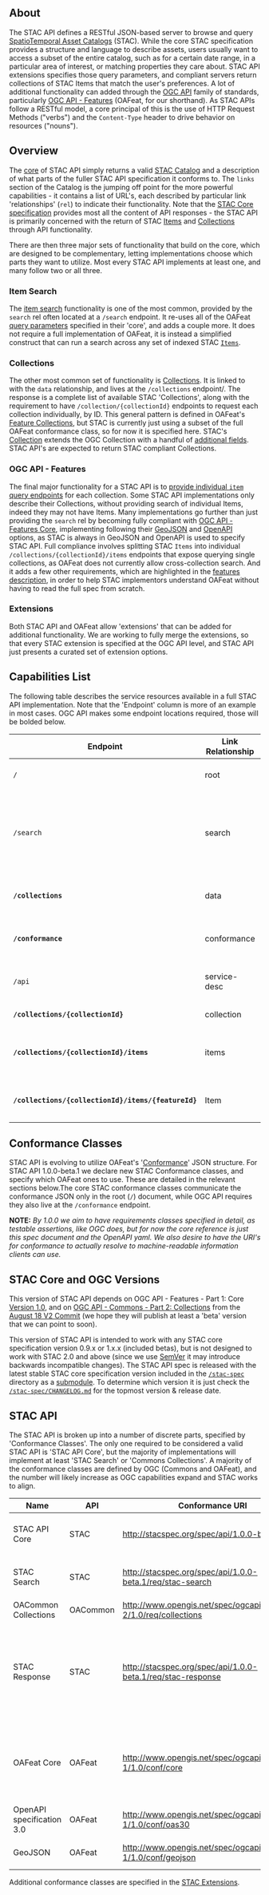 ## About

The STAC API defines a RESTful JSON-based server to browse and query [SpatioTemporal Asset Catalogs](stac-spec/) 
(STAC). While the core STAC specification provides a structure and language to describe assets, users usually want to access
a subset of the entire catalog, such as for a certain date range, in a particular area of interest, or matching properties
they care about. STAC API extensions specifies those query parameters, and compliant servers return collections of STAC Items that
match the user's preferences. A lot of additional functionality can added through the [OGC API](https://ogcapi.ogc.org/) family of
standards, particularly [OGC API - Features](http://docs.opengeospatial.org/is/17-069r3/17-069r3.html) (OAFeat, for our
shorthand). 
As STAC APIs follow a RESTful model, a core principal of this is the use of HTTP Request Methods ("verbs") and
the `Content-Type` header to drive behavior on resources ("nouns").

## Overview

The [core](core/) of STAC API simply returns a valid [STAC Catalog](stac-spec/catalog-spec/catalog-spec.md) and a description
of what parts of the fuller STAC API specification it conforms to. The `links` section of the Catalog is the jumping
off point for the more powerful capabilities - it contains a list of URL's, each described by particular link 
'relationships' (`rel`) to indicate their functionality. Note that the [STAC Core specification](stac-spec) provides 
most all the content of API responses - the STAC API is primarily concerned with the return of STAC 
[Items](stac-spec/item-spec/README.md) and [Collections](stac-spec/collection-spec/README.md) through API functionality.

There are then three major sets of functionality that build on the core, which are designed to be complementary, letting
implementations choose which parts they want to utilize. Most every STAC API implements at least one, and many follow
two or all three.

### Item Search

The [item search](item-search) functionality is one of the most common, provided by the `search` rel often 
located at a `/search` endpoint. It re-uses all of the OAFeat [query 
parameters](http://docs.opengeospatial.org/is/17-069r3/17-069r3.html#_items_) specified in their 'core', and adds a 
couple more. It does not require a full implementation of OAFeat, it is instead a simplified construct that can run a 
search across any set of indexed STAC [`Items`](stac-spec/item-spec/README.md). 

### Collections

The other most common set of functionality is [Collections](collections/). It is linked to with the `data` 
relationship, and lives at the `/collections` endpoint/. The response is a complete list of available STAC 'Collections', 
along with the requirement to have `/collection/{collectionId}` endpoints to request each collection individually, by ID. 
This general pattern is  defined in OAFeat's [Feature Collections](http://docs.opengeospatial.org/is/17-069r3/17-069r3.html#_collections_), 
but STAC is currently just using a subset of the full OAFeat conformance class, so for now it is specified here.
STAC's [Collection](stac-spec/collection-spec/README.md) extends the OGC Collection with a handful of [additional 
fields](stac-spec/collection-spec/collection-spec.md#collection-fields). STAC API's are expected to return STAC
compliant Collections.

### OGC API - Features

The final major functionality for a STAC API is to [provide individual `item` query endpoints](ogcapi-features/) 
for each collection. Some STAC API implementations only describe their Collections, without providing search of individual 
Items, indeed they may not have Items. Many implementations go further than just providing the `search` rel by becoming fully compliant with
[OGC API - Features Core](http://docs.opengeospatial.org/is/17-069r3/17-069r3.html#_requirements_class_core), implementing
following their [GeoJSON](http://docs.opengeospatial.org/is/17-069r3/17-069r3.html#_requirements_class_geojson) and 
[OpenAPI](http://docs.opengeospatial.org/is/17-069r3/17-069r3.html#_requirements_class_openapi_3_0) options, as STAC 
is always in GeoJSON and OpenAPI is used to specify STAC API. Full compliance involves splitting STAC `Items` into
individual `/collections/{collectionId}/items` endpoints that expose querying single collections, as OAFeat does
not currently allow cross-collection search. And it adds a few other requirements, which are highlighted in the 
[features description](ogcapi-features/), in order to help STAC implementors understand OAFeat without having to
read the full spec from scratch.

### Extensions

Both STAC API and OAFeat allow 'extensions' that can be added for additional functionality.
We are working to fully merge the extensions, so that every STAC extension is specified at the OGC API level, and
STAC API just presents a curated set of extension options. 

## Capabilities List

The following table describes the service resources available in a full STAC API implementation. Note that the 'Endpoint'
column is more of an example in most cases. OGC API makes some endpoint locations required, those will be bolded below.

| Endpoint                                        | Link Relationship  | Returns                                           | Description |
| ----------------------------------------------- | ------------------ | ------------------------------------------------- | ----------- |
| `/`                                             | root               | [Catalog](stac-spec/catalog-spec/catalog-spec.md) | Extends `/` from OAFeat to return a full STAC catalog. |
| `/search`                                       | search             | ItemCollection | Retrieves a group of Items matching the provided search predicates, probably containing search metadata from the `search` extension |
| **`/collections`**                                  | data               | JSON           | Object with a list of Collections contained in the catalog and links |
| **`/conformance`**                              | conformance        | JSON | Info about standards to which the API conforms |
| `/api`                                          | service-desc       | OpenAPI 3.0 JSON | The OpenAPI definition of the endpoints in this service            |
| **`/collections/{collectionId}`**               | collection         | Collection     | Returns single Collection JSON |
| **`/collections/{collectionId}/items`**         | items                   | ItemCollection | GeoJSON FeatureCollection-conformant entity of Items in collection |
| **`/collections/{collectionId}/items/{featureId}`** | Item           | Returns single Item (GeoJSON Feature) |

## Conformance Classes

STAC API is evolving to utilize OAFeat's 
'[Conformance](http://docs.opengeospatial.org/is/17-069r3/17-069r3.html#_declaration_of_conformance_classes)' JSON structure. For 
STAC API 1.0.0-beta.1 we declare new STAC Conformance classes, and specify which OAFeat ones to use. These are detailed in the relevant
sections below.The core STAC conformance classes communicate the conformance JSON only in the root (`/`) document, while OGC API 
requires they also live at the `/conformance` endpoint. 

**NOTE:** *By 1.0.0 we aim to have requirements classes specified in detail, as testable assertions, 
like OGC does, but for now the core reference is just this spec document and the OpenAPI yaml. We also desire to have the
URI's for conformance to actually resolve to machine-readable information clients can use.*	

## STAC Core and OGC Versions

This version of STAC API depends on OGC API - Features - Part 1: Core [Version 1.0](http://docs.opengeospatial.org/is/17-069r3/17-069r3.html),
and on [OGC API - Commons - Part 2: Collections](https://github.com/opengeospatial/ogcapi-common/blob/cc8ca2f011d7e1b19721268c4bf2b97c163d160a/20-024.pdf)
from the [August 18 V2 Commit](https://github.com/opengeospatial/ogcapi-common/tree/cc8ca2f011d7e1b19721268c4bf2b97c163d160a/collections) 
(we hope they will publish at least a 'beta' version that we can point to soon).

This version of STAC API is intended to work with any STAC core specification version 0.9.x or 1.x.x (included betas), but is not 
designed to work with STAC 2.0 and above (since we use [SemVer](https://semver.org/) it may introduce backwards incompatible changes). 
The STAC API spec is released with the latest stable STAC core specification version included in the [`/stac-spec`](stac-spec/) 
directory as a [submodule](https://git-scm.com/book/en/v2/Git-Tools-Submodules). To determine which version it is just check the 
[`/stac-spec/CHANGELOG.md`](stac-spec/CHANGELOG.md) for the topmost version & release date.

## STAC API 

The STAC API is broken up into a number of discrete parts, specified by 'Conformance Classes'. The only one required to be considered
a valid STAC API is 'STAC API Core', but the majority of implementations will implement at least 'STAC Search' or 'Commons Collections'. 
A majority of the conformance classes are defined by OGC (Commons and OAFeat), and the number will likely increase as OGC capabilities 
expand and STAC works to align.

| **Name**                  | **API** | **Conformance URI**                                                      | **Description**                                                                                                                                        |
|---------------------------|--------|----------------------------------------------------------------|------------------------------------------------------------------------------------------------------------------------------------------------------------|
| STAC API Core             | STAC   | <http://stacspec.org/spec/api/1.0.0-beta.1/core>      | Specifies the STAC Landing page `/`, communicating conformance and available endpoints.          |
| STAC Search               | STAC   | <http://stacspec.org/spec/api/1.0.0-beta.1/req/stac-search>      | Enables search of all STAC Items on the server, with the STAC `[/search](#stac-api-endpoints)` endpoint.               |
| OACommon Collections       | OACommon | <http://www.opengis.net/spec/ogcapi_common-2/1.0/req/collections> | Provides listing of OGC API Collections ([reference](http://docs.opengeospatial.org/DRAFTS/20-024.html#rc_collections-section)) |
| STAC Response             | STAC | <http://stacspec.org/spec/api/1.0.0-beta.1/req/stac-response>    | Specifies that OAFeat's relevant responses conform to STAC: STAC Collections for OGC API Commons - [collections](http://docs.opengeospatial.org/DRAFTS/20-024.html#rc_collections-section) & STAC Items for OGC API's [Features](http://docs.opengeospatial.org/is/17-069r3/17-069r3.html#_items_) Collections from the OAFeat `/collections` and `/collections/{collectionId}` endpoints.            |
| OAFeat Core               | OAFeat | <http://www.opengis.net/spec/ogcapi-features-1/1.0/conf/core>    | The core OGC API - Features endpoints & parameters Returns one or more STAC Collections from the OAFeat `/collections` and `/collections/{collectionId}` endpoints. Depends on OAFeat Core.         ([reference](http://docs.opengeospatial.org/is/17-069r3/17-069r3.html#rc_core))                         |
| OpenAPI specification 3.0 | OAFeat | <http://www.opengis.net/spec/ogcapi-features-1/1.0/conf/oas30>   | Describes the API as OpenAPI 3.0 ([reference](http://docs.opengeospatial.org/is/17-069r3/17-069r3.html#rc_oas30))                                          |
| GeoJSON                   | OAFeat | <http://www.opengis.net/spec/ogcapi-features-1/1.0/conf/geojson> | Requires OGC API - Features responses to be in GeoJSON ([reference](http://docs.opengeospatial.org/is/17-069r3/17-069r3.html#_requirements_class_geojson)) |                                             |

Additional conformance classes are specified in the [STAC Extensions](extensions.md).
